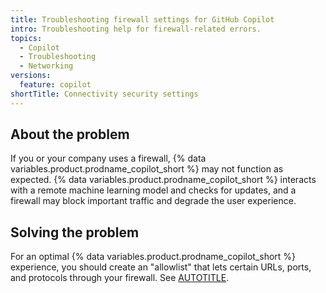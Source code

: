 ```yaml
---
title: Troubleshooting firewall settings for GitHub Copilot
intro: Troubleshooting help for firewall-related errors.
topics:
  - Copilot
  - Troubleshooting
  - Networking
versions:
  feature: copilot
shortTitle: Connectivity security settings
---
```


## About the problem

If you or your company uses a firewall, {% data variables.product.prodname_copilot_short %} may not function as expected. {% data variables.product.prodname_copilot_short %} interacts with a remote machine learning model and checks for updates, and a firewall may block important traffic and degrade the user experience.

## Solving the problem

For an optimal {% data variables.product.prodname_copilot_short %} experience, you should create an "allowlist" that lets certain URLs, ports, and protocols through your firewall. See [AUTOTITLE](/copilot/managing-copilot/managing-github-copilot-in-your-organization/configuring-your-proxy-server-or-firewall-for-copilot).
